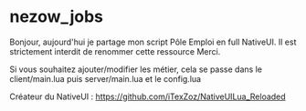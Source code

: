 # nezow_jobs
Bonjour, aujourd'hui je partage mon script Pôle Emploi en full NativeUI.
Il est strictement interdit de renommer cette ressource Merci.

Si vous souhaitez ajouter/modifier les métier, cela se passe dans le client/main.lua puis server/main.lua et le config.lua

Créateur du NativeUI : 
https://github.com/iTexZoz/NativeUILua_Reloaded
